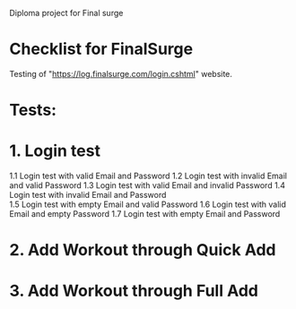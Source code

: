 Diploma project for Final surge
# Checklist for FinalSurge
Testing of "https://log.finalsurge.com/login.cshtml" website. 
# Tests:
# 1. Login test
1.1 Login test with valid Email and Password
1.2 Login test with invalid Email and valid Password
1.3 Login test with valid Email and invalid Password
1.4 Login test with invalid Email and Password  
1.5 Login test with empty Email and valid Password
1.6 Login test with valid Email and empty Password
1.7 Login test with empty Email and Password
# 2. Add Workout through Quick Add
# 3. Add Workout through Full Add



